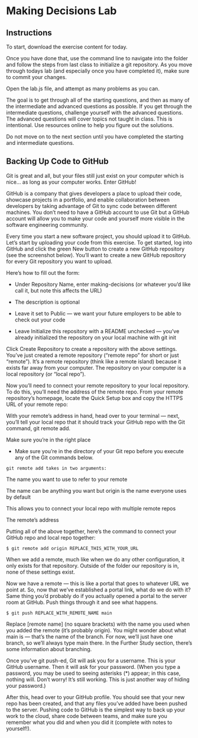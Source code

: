 # Making Decisions Lab

## Instructions
To start, download the exercise content for today.

Once you have done that, use the command line to navigate into the folder and follow the steps from last class to initialize a git repository. As you move through todays lab (and especially once you have completed it), make sure to commit your changes.

Open the lab.js file, and attempt as many problems as you can.

The goal is to get through all of the starting questions, and then as many of the intermediate and advanced questions as possible. If you get through the intermediate questions, challenge yourself with the advanced questions. The advanced questions will cover topics not taught in class. This is intentional. Use resources online to help you figure out the solutions.

Do not move on to the next section until you have completed the starting and intermediate questions.

## Backing Up Code to GitHub

Git is great and all, but your files still just exist on your computer which is nice… as long as your computer works. Enter GitHub!

GitHub is a company that gives developers a place to upload their code, showcase projects in a portfolio, and enable collaboration between developers by taking advantage of Git to sync code between different machines. You don’t need to have a GitHub account to use Git but a GitHub account will allow you to make your code and yourself more visible in the software engineering community.

Every time you start a new software project, you should upload it to GitHub. Let’s start by uploading your code from this exercise. To get started, log into GitHub and click the green New button to create a new GitHub repository (see the screenshot below). You’ll want to create a new GitHub repository for every Git repository you want to upload.


Here’s how to fill out the form:

- Under Repository Name, enter making-decisions (or whatever you’d like call it, but note this affects the URL)

- The description is optional

- Leave it set to Public — we want your future employers to be able to check out your code

- Leave Initialize this repository with a README unchecked — you’ve already initialized the repository on your local machine with git init

Click Create Repository to create a repository with the above settings. You’ve just created a remote repository (“remote repo” for short or just “remote”). It’s a remote repository (think like a remote island) because it exists far away from your computer. The repository on your computer is a local repository (or “local repo”).

Now you’ll need to connect your remote repository to your local repository. To do this, you’ll need the address of the remote repo. From your remote repository’s homepage, locate the Quick Setup box and copy the HTTPS URL of your remote repo:

With your remote’s address in hand, head over to your terminal — next, you’ll tell your local repo that it should track your GitHub repo with the Git command, git remote add.

Make sure you’re in the right place

- Make sure you’re in the directory of your Git repo before you execute any of the Git commands below.
```
git remote add takes in two arguments:
```
The name you want to use to refer to your remote

The name can be anything you want but origin is the name everyone uses by default

This allows you to connect your local repo with multiple remote repos

The remote’s address

Putting all of the above together, here’s the command to connect your GitHub repo and local repo together:

```
$ git remote add origin REPLACE_THIS_WITH_YOUR_URL
```

When we add a remote, much like when we do any other configuration, it only exists for that repository. Outside of the folder our repository is in, none of these settings exist.

Now we have a remote — this is like a portal that goes to whatever URL we point at. So, now that we’ve established a portal link, what do we do with it? Same thing you’d probably do if you actually opened a portal to the server room at GitHub. Push things through it and see what happens.

```
$ git push REPLACE_WITH_REMOTE_NAME main
```

Replace [remote name] (no square brackets) with the name you used when you added the remote (it’s probably origin). You might wonder about what main is — that’s the name of the branch. For now, we’ll just have one branch, so we’ll always type main there. In the Further Study section, there’s some information about branching.

Once you’ve git push-ed, Git will ask you for a username. This is your GitHub username. Then it will ask for your password. (When you type a password, you may be used to seeing asterisks (*) appear; in this case, nothing will. Don’t worry! It’s still working. This is just another way of hiding your password.)

After this, head over to your GitHub profile. You should see that your new repo has been created, and that any files you’ve added have been pushed to the server. Pushing code to GitHub is the simplest way to back up your work to the cloud, share code between teams, and make sure you remember what you did and when you did it (complete with notes to yourself!).
